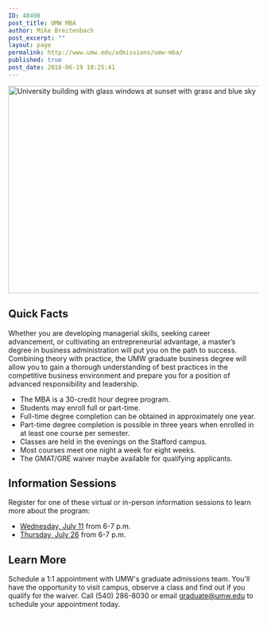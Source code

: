 ```yaml
---
ID: 48498
post_title: UMW MBA
author: Mike Breitenbach
post_excerpt: ""
layout: page
permalink: http://www.umw.edu/admissions/umw-mba/
published: true
post_date: 2018-06-19 10:25:41
---
```

<img class="aligncenter size-page-feature-uncropped wp-image-48507" src="//www.umw.edu/admissions/wp-content/uploads/sites/6/2018/06/Get-your-MBA-in-1140x432.png" alt="University building with glass windows at sunset with grass and blue sky" width="1100" height="417" />
<h2><strong>Quick Facts</strong></h2>
Whether you are developing managerial skills, seeking career advancement, or cultivating an entrepreneurial advantage, a master’s degree in business administration will put you on the path to success. Combining theory with practice, the UMW graduate business degree will allow you to gain a thorough understanding of best practices in the competitive business environment and prepare you for a position of advanced responsibility and leadership.
<ul>
 	<li>The MBA is a 30-credit hour degree program.</li>
 	<li>Students may enroll full or part-time.</li>
 	<li>Full-time degree completion can be obtained in approximately one year.</li>
 	<li>Part-time degree completion is possible in three years when enrolled in at least one course per semester.</li>
 	<li>Classes are held in the evenings on the Stafford campus.</li>
 	<li>Most courses meet one night a week for eight weeks.</li>
 	<li>The GMAT/GRE waiver maybe available for qualifying applicants.</li>
</ul>
<h2><strong>Information Sessions</strong></h2>
Register for one of these virtual or in-person information sessions to learn more about the program:
<ul>
 	<li><a href="https://umw.askadmissions.net/Portal/EI/ViewDetails?gid=6235770c516802e8fe4ec1923131af02fc4dfd">Wednesday, July 11</a> from 6-7 p.m.</li>
 	<li><a href="https://umw.askadmissions.net/Portal/EI/ViewDetails?gid=6235779cecec46c44a4be78056dd854daf3c19">Thursday, July 26</a> from 6-7 p.m.</li>
</ul>
<h2>Learn More</h2>
Schedule a 1:1 appointment with UMW's graduate admissions team. You'll have the opportunity to visit campus, observe a class and find out if you qualify for the waiver. Call (540) 286-8030 or email <a href="mailto:graduate@umw.edu">graduate@umw.edu</a> to schedule your appointment today.

<a class="button" style="color: white;" href="https://www.umw.edu/admissions/graduate/degrees/mba/">Explore the Program</a>